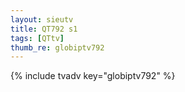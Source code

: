 ```yaml
--- 
layout: sieutv
title: QT792 s1
tags: [QTtv]
thumb_re: globiptv792
---
```

{% include tvadv key="globiptv792" %} 
